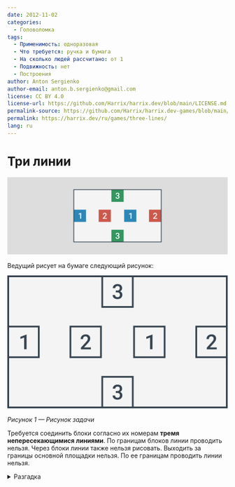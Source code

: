 ```yaml
---
date: 2012-11-02
categories:
  - Головоломка
tags:
  - Применимость: одноразовая
  - Что требуется: ручка и бумага
  - На сколько людей рассчитано: от 1
  - Подвижность: нет
  - Построения
author: Anton Sergienko
author-email: anton.b.sergienko@gmail.com
license: CC BY 4.0
license-url: https://github.com/Harrix/harrix.dev/blob/main/LICENSE.md
permalink-source: https://github.com/Harrix/harrix.dev-games/blob/main/three-lines/three-lines.md
permalink: https://harrix.dev/ru/games/three-lines/
lang: ru
---
```


# Три линии

![Featured image](featured-image.svg)

Ведущий рисует на бумаге следующий рисунок:

![Рисунок задачи](img/problem.svg)

_Рисунок 1 — Рисунок задачи_

Требуется соединить блоки согласно их номерам **тремя непересекающимися линиями**. По границам блоков линии проводить нельзя. Через блоки линии также нельзя рисовать. Выходить за границы основной площадки нельзя. По ее границам проводить линии нельзя.

<details>
<summary>Разгадка</summary>

Смотрите на рисунок:

![Решение](img/solution.svg)

_Рисунок 2 — Решение_

</details>
